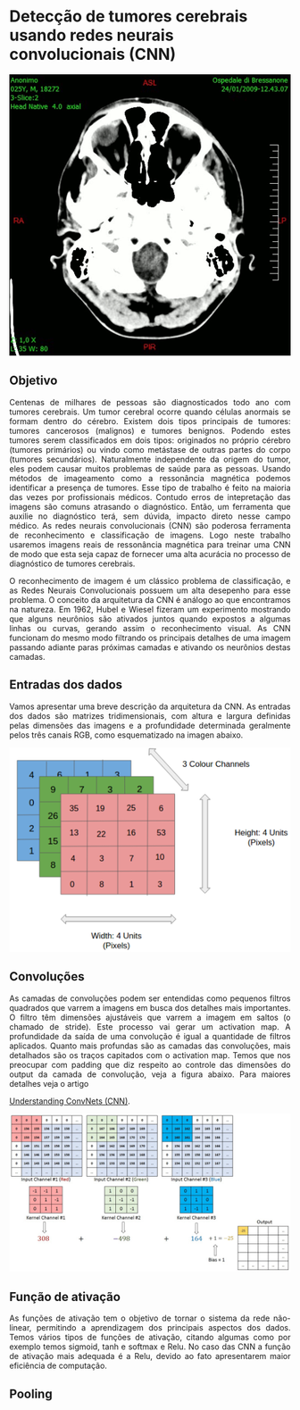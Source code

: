 # Detecção de tumores cerebrais usando redes neurais convolucionais (CNN)
![brain](https://github.com/RondinellyMorais/Deteccao-de-tumores-cerebrais-usando-rede-neural-convolucional/blob/master/tac.gif)

## Objetivo
<p align="justify"> Centenas de milhares de pessoas são diagnosticados todo ano com tumores cerebrais. Um tumor cerebral ocorre quando células anormais se formam dentro do cérebro. Existem dois tipos principais de tumores: tumores cancerosos (malignos) e tumores benignos. Podendo estes tumores serem classificados em dois tipos: originados no próprio cérebro (tumores primários) ou vindo como metástase de outras partes do corpo (tumores secundários). Naturalmente independente da origem do tumor, eles podem causar muitos problemas de saúde para as pessoas. Usando métodos de imageamento como a ressonância magnética podemos identificar a presença de tumores. Esse tipo de trabalho é feito na maioria das vezes por profissionais médicos. Contudo erros de intepretação das imagens são comuns atrasando o diagnóstico. Então, um ferramenta que auxilie no diagnóstico terá, sem dúvida, impacto direto nesse campo médico. As redes neurais convolucionais (CNN) são poderosa ferramenta de reconhecimento e classificação de imagens. Logo neste trabalho usaremos imagens reais de ressonância magnética para treinar uma CNN de modo que esta seja capaz de fornecer uma alta acurácia no processo de diagnóstico de tumores cerebrais. </p>

<p align="justify"> O reconhecimento de imagem é um clássico problema de classificação, e as Redes Neurais Convolucionais possuem um alta desepenho para esse problema. O conceito da arquitetura da CNN é análogo ao  que encontramos na natureza. Em 1962, Hubel e Wiesel fizeram um experimento mostrando que alguns neurônios são ativados juntos quando expostos a algumas linhas ou curvas, gerando assim o reconhecimento visual. As CNN funcionam do mesmo modo filtrando os principais detalhes de uma imagem passando adiante paras próximas camadas e ativando os neurônios destas camadas.</p>

## Entradas dos dados
<p align="justify"> Vamos apresentar uma breve descrição da arquitetura da CNN. As entradas dos dados são matrizes tridimensionais, com altura e largura definidas pelas dimensões das imagens e a profundidade determinada geralmente pelos três canais RGB, como esquematizado na imagen abaixo.</p>

![max](https://github.com/RondinellyMorais/Deteccao-de-tumores-cerebrais-usando-rede-neural-convolucional/blob/master/rede2.png)
## Convoluções
<p align="justify"> As camadas de convoluções podem ser entendidas como pequenos filtros quadrados que varrem a imagens em busca dos detalhes mais importantes. O filtro têm dimensões ajustáveis que varrem a imagem em saltos (o chamado de stride). Este processo vai gerar um activation map. A profundidade da saída de uma convolução é igual a quantidade de filtros aplicados. Quanto mais profundas são as camadas das convoluções, mais detalhados são os traços capitados com o activation map. Temos que nos preocupar com padding que diz respeito ao controle das dimensões do output da camada de convolução, veja a figura abaixo. Para maiores detalhes veja o artigo </p>

[Understanding ConvNets (CNN)](https://medium.com/neuronio/understanding-convnets-cnn-712f2afe4dd3). 

![oi](https://github.com/RondinellyMorais/Deteccao-de-tumores-cerebrais-usando-rede-neural-convolucional/blob/master/convulu%C3%A7%C3%A3o.gif)

## Função de ativação
<p align="justify"> As funções de ativação tem o objetivo de tornar o sistema da rede não-linear, permitindo a aprendizagem dos principais aspectos dos dados. Temos vários tipos de funções de ativação, citando algumas como por exemplo temos sigmoid, tanh e softmax e Relu. No caso das CNN a função de ativação mais adequada é a Relu, devido ao fato apresentarem maior eficiência de computação.</p>

## Pooling


